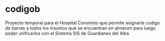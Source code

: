 codigob
=======

Proyecto temporal para el Hospital Coromoto  que permite asignarle codigo de barras a todos los insumos que se encuentran en almacen para luego poder unificarlos con el Sistema SIS de Guardianes del Alba